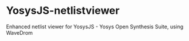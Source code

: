 # YosysJS-netlistviewer
Enhanced netlist viewer for YosysJS - Yosys Open Synthesis Suite, using WaveDrom
